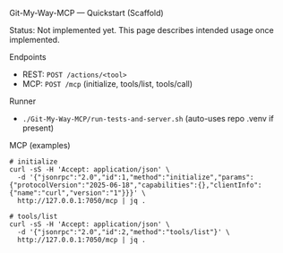 Git-My-Way-MCP — Quickstart (Scaffold)

Status: Not implemented yet. This page describes intended usage once implemented.

Endpoints
- REST: `POST /actions/<tool>`
- MCP: `POST /mcp` (initialize, tools/list, tools/call)

Runner
- `./Git-My-Way-MCP/run-tests-and-server.sh` (auto-uses repo .venv if present)

MCP (examples)
```
# initialize
curl -sS -H 'Accept: application/json' \
  -d '{"jsonrpc":"2.0","id":1,"method":"initialize","params":{"protocolVersion":"2025-06-18","capabilities":{},"clientInfo":{"name":"curl","version":"1"}}}' \
  http://127.0.0.1:7050/mcp | jq .

# tools/list
curl -sS -H 'Accept: application/json' \
  -d '{"jsonrpc":"2.0","id":2,"method":"tools/list"}' \
  http://127.0.0.1:7050/mcp | jq .
```

